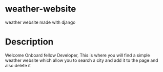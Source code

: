 # weather-website
weather website made with django 

# Description

Welcome Onboard fellow Developer, This is where you will find a simple 
weather website which allow you to search a city and add it to the page and also delete it



  
